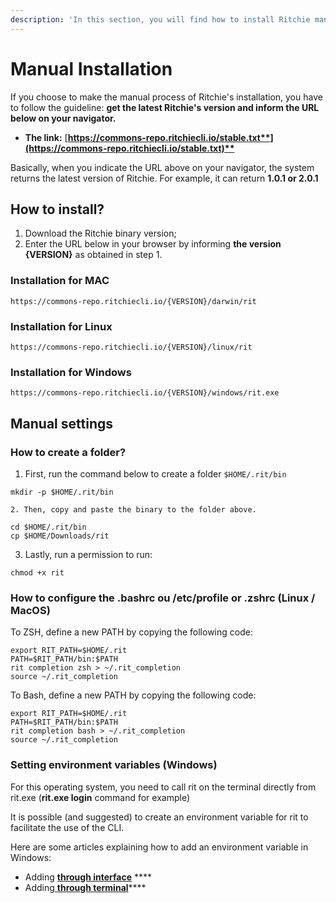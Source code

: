 ```yaml
---
description: 'In this section, you will find how to install Ritchie manually.'
---
```


# Manual Installation

If you choose to make the manual process of Ritchie's installation, you have to follow the guideline: **get the latest Ritchie's version and inform the URL below on your navigator.**

* **The link:** [**https://commons-repo.ritchiecli.io/stable.txt**](https://commons-repo.ritchiecli.io/stable.txt)**​**

Basically, when you indicate the URL above on your navigator, the system returns the latest version of Ritchie. For example, it can return **1.0.1 or 2.0.1**

## How to install?

1. Download the Ritchie binary version;
2. Enter the URL below in your browser by informing **the version** **{VERSION}** as obtained in step 1.

### **Installation for MAC** <a id="installation-for-mac"></a>

```text
https://commons-repo.ritchiecli.io/{VERSION}/darwin/rit
```

### **Installation for Linux** <a id="installation-for-linux"></a>

```text
https://commons-repo.ritchiecli.io/{VERSION}/linux/rit
```

### **Installation for Windows**  <a id="installation-for-windows"></a>

```text
https://commons-repo.ritchiecli.io/{VERSION}/windows/rit.exe
```

## **Manual settings**  <a id="manual-settings"></a>

### **How to create a folder?** <a id="folder-creation"></a>

1. First, run the command below to create a folder `$HOME/.rit/bin`

```text
mkdir -p $HOME/.rit/bin
```

    2. Then, copy and paste the binary to the folder above.

```text
​cd $HOME/.rit/bin 
cp $HOME/Downloads/rit
```

   3. Lastly, run a permission to run: 

```text
chmod +x rit
```

### **How to configure the .bashrc ou /etc/profile or .zshrc \(Linux / MacOS\)** <a id="configure-the-bashrc-ou-etc-profile-or-zshrc-linux-macos"></a>

To ZSH, define a new PATH by copying the following code:

```text
export RIT_PATH=$HOME/.rit
PATH=$RIT_PATH/bin:$PATH
rit completion zsh > ~/.rit_completion
source ~/.rit_completion
```

To Bash, define a new PATH by copying the following code:

```text
export RIT_PATH=$HOME/.rit
PATH=$RIT_PATH/bin:$PATH
rit completion bash > ~/.rit_completion
source ~/.rit_completion​
```

### Setting environment variables \(Windows\) <a id="setting-environment-variables-windows"></a>

For this operating system, you need to call rit on the terminal directly from rit.exe \(**rit.exe login** command for example\)

It is possible \(and suggested\) to create an environment variable for rit to facilitate the use of the CLI.

Here are some articles explaining how to add an environment variable in Windows:

* Adding [**through interface**](https://professor-falken.com/pt/windows/como-configurar-la-ruta-y-las-variables-de-entorno-en-windows-10/) ****
* Adding[ **through terminal**](https://devcontent.com.br/artigos/windows/o-que-sao-como-alterar-criar-excluir-variaveis-de-ambiente)\*\*\*\*

